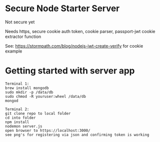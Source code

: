 # Secure Node Starter Server 
Not secure yet

Needs https, secure cookie auth token, cookie parser, passport-jwt cookie extractor function

See: https://stormpath.com/blog/nodejs-jwt-create-verify for cookie example

# Getting started with server app

    Terminal 1:
    brew install mongodb
    sudo mkdir -p /data/db
    sudo chmod -R youruser:wheel /data/db
    mongod
    
    Terminal 2:
    git clone repo to local folder
    cd into folder
    npm install
    nodemon server.js
    open browser to https://localhost:3000/
    see png's for registering via json and confirming token is working
